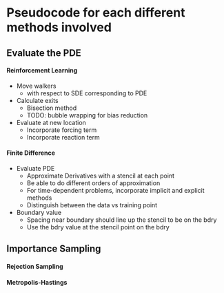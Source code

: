 # Pseudocode for each different methods involved

## Evaluate the PDE

#### Reinforcement Learning
- Move walkers
    + with respect to SDE corresponding to PDE
- Calculate exits
    + Bisection method
    + TODO: bubble wrapping for bias reduction
- Evaluate at new location
    + Incorporate forcing term
    + Incorporate reaction term

#### Finite Difference
- Evaluate PDE
    + Approximate Derivatives with a stencil at each point
    + Be able to do different orders of approximation
    + For time-dependent problems, incorporate implicit and explicit methods
    + Distinguish between the data vs training point
- Boundary value
    + Spacing near boundary should line up the stencil to be on the bdry
    + Use the bdry value at the stencil point on the bdry

## Importance Sampling

#### Rejection Sampling


#### Metropolis-Hastings
